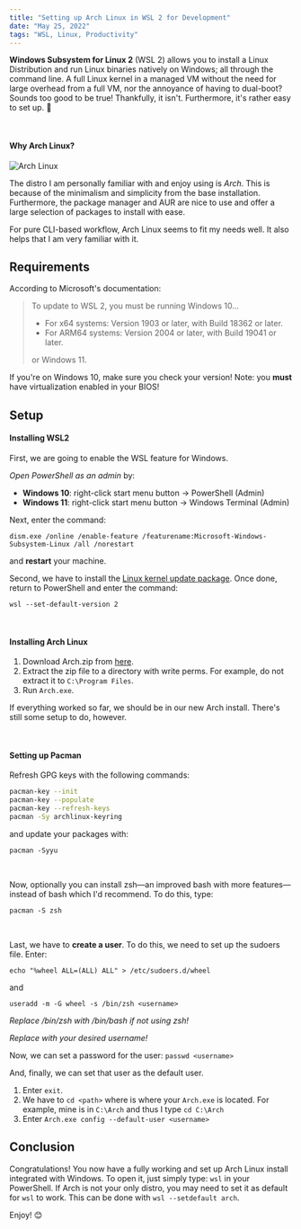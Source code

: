 ```yaml
---
title: "Setting up Arch Linux in WSL 2 for Development"
date: "May 25, 2022"
tags: "WSL, Linux, Productivity"
---
```


**Windows Subsystem for Linux 2** (WSL 2) allows you to install a Linux Distribution and run Linux binaries natively on Windows; all through the command line. A full Linux kernel in a managed VM without the need for large overhead from a full VM, nor the annoyance of having to dual-boot? Sounds too good to be true! Thankfully, it isn't. Furthermore, it's rather easy to set up. 🙂

&nbsp;

#### Why Arch Linux?

![Arch Linux](/images/wsl-arch.png)

The distro I am personally familiar with and enjoy using is *Arch*. This is because of the minimalism and simplicity from the base installation. Furthermore, the package manager and AUR are nice to use and offer a large selection of packages to install with ease. 

For pure CLI-based workflow, Arch Linux seems to fit my needs well. It also helps that I am very familiar with it. 

## Requirements

According to Microsoft's documentation:

> To update to WSL 2, you must be running Windows 10...
> - For x64 systems: Version 1903 or later, with Build 18362 or later.
> - For ARM64 systems: Version 2004 or later, with Build 19041 or later.
>
> or Windows 11.

If you're on Windows 10, make sure you check your version!
Note: you **must** have virtualization enabled in your BIOS!

## Setup

#### Installing WSL2

First, we are going to enable the WSL feature for Windows.

*Open PowerShell as an admin* by:
- **Windows 10**: right-click start menu button -> PowerShell (Admin)
- **Windows 11**: right-click start menu button -> Windows Terminal (Admin)

Next, enter the command:

`dism.exe /online /enable-feature /featurename:Microsoft-Windows-Subsystem-Linux /all /norestart`

and **restart** your machine.

Second, we have to install the [Linux kernel update package](https://wslstorestorage.blob.core.windows.net/wslblob/wsl_update_x64.msi). Once done, return to PowerShell and enter the command:

`wsl --set-default-version 2`

&nbsp;

#### Installing Arch Linux

1. Download Arch.zip from [here](https://github.com/yuk7/ArchWSL/releases/latest).
2. Extract the zip file to a directory with write perms. For example, do not extract it to `C:\Program Files`.
3. Run `Arch.exe`.

If everything worked so far, we should be in our new Arch install. There's still some setup to do, however.

&nbsp;

#### Setting up Pacman

Refresh GPG keys with the following commands:
```bash
pacman-key --init
pacman-key --populate
pacman-key --refresh-keys
pacman -Sy archlinux-keyring
```

and update your packages with:

`pacman -Syyu`

&nbsp;

Now, optionally you can install zsh—an improved bash with more features—instead of bash which I'd recommend. To do this, type:

`pacman -S zsh`

&nbsp;

Last, we have to **create a user**. To do this, we need to set up the sudoers file. Enter:

`echo "%wheel ALL=(ALL) ALL" > /etc/sudoers.d/wheel`

and

`useradd -m -G wheel -s /bin/zsh <username>`

*Replace /bin/zsh with /bin/bash if not using zsh!*

*Replace <username> with your desired username!*

Now, we can set a password for the user:
`passwd <username>`

And, finally, we can set that user as the default user.

1. Enter `exit`.
2. We have to `cd <path>` where <path> is where your `Arch.exe` is located. For example, mine is in `C:\Arch` and thus I type `cd C:\Arch`
3. Enter `Arch.exe config --default-user <username>`

## Conclusion

Congratulations! You now have a fully working and set up Arch Linux install integrated with Windows. To open it, just simply type: `wsl` in your PowerShell. If Arch is not your only distro, you may need to set it as default for `wsl` to work. This can be done with `wsl --setdefault arch`.

Enjoy! 😊

